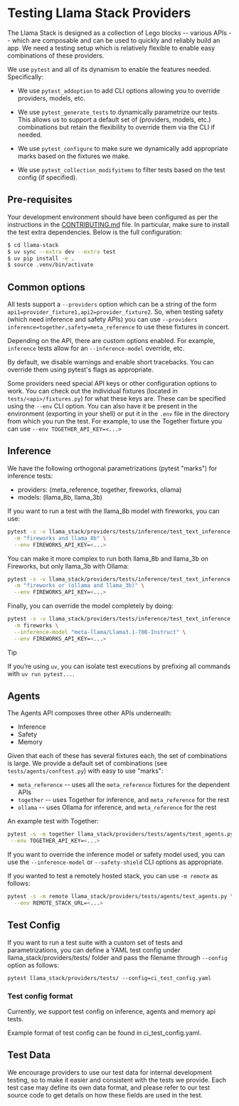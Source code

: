 # Testing Llama Stack Providers

The Llama Stack is designed as a collection of Lego blocks -- various APIs -- which are composable and can be used to quickly and reliably build an app. We need a testing setup which is relatively flexible to enable easy combinations of these providers.

We use `pytest` and all of its dynamism to enable the features needed. Specifically:

- We use `pytest_addoption` to add CLI options allowing you to override providers, models, etc.

- We use `pytest_generate_tests` to dynamically parametrize our tests. This allows us to support a default set of (providers, models, etc.) combinations but retain the flexibility to override them via the CLI if needed.

- We use `pytest_configure` to make sure we dynamically add appropriate marks based on the fixtures we make.

- We use `pytest_collection_modifyitems` to filter tests based on the test config (if specified).

## Pre-requisites

Your development environment should have been configured as per the instructions in the
[CONTRIBUTING.md](../../../CONTRIBUTING.md) file. In particular, make sure to install the test extra
dependencies. Below is the full configuration:


```bash
$ cd llama-stack
$ uv sync --extra dev --extra test
$ uv pip install -e .
$ source .venv/bin/activate
```

## Common options

All tests support a `--providers` option which can be a string of the form `api1=provider_fixture1,api2=provider_fixture2`. So, when testing safety (which need inference and safety APIs) you can use `--providers inference=together,safety=meta_reference` to use these fixtures in concert.

Depending on the API, there are custom options enabled. For example, `inference` tests allow for an `--inference-model` override, etc.

By default, we disable warnings and enable short tracebacks. You can override them using pytest's flags as appropriate.

Some providers need special API keys or other configuration options to work. You can check out the individual fixtures (located in `tests/<api>/fixtures.py`) for what these keys are. These can be specified using the `--env` CLI option. You can also have it be present in the environment (exporting in your shell) or put it in the `.env` file in the directory from which you run the test. For example, to use the Together fixture you can use `--env TOGETHER_API_KEY=<...>`

## Inference

We have the following orthogonal parametrizations (pytest "marks") for inference tests:
- providers: (meta_reference, together, fireworks, ollama)
- models: (llama_8b, llama_3b)

If you want to run a test with the llama_8b model with fireworks, you can use:
```bash
pytest -s -v llama_stack/providers/tests/inference/test_text_inference.py \
  -m "fireworks and llama_8b" \
  --env FIREWORKS_API_KEY=<...>
```

You can make it more complex to run both llama_8b and llama_3b on Fireworks, but only llama_3b with Ollama:
```bash
pytest -s -v llama_stack/providers/tests/inference/test_text_inference.py \
  -m "fireworks or (ollama and llama_3b)" \
  --env FIREWORKS_API_KEY=<...>
```

Finally, you can override the model completely by doing:
```bash
pytest -s -v llama_stack/providers/tests/inference/test_text_inference.py \
  -m fireworks \
  --inference-model "meta-llama/Llama3.1-70B-Instruct" \
  --env FIREWORKS_API_KEY=<...>
```

> [!TIP]
> If you’re using `uv`, you can isolate test executions by prefixing all commands with `uv run pytest...`.

## Agents

The Agents API composes three other APIs underneath:
- Inference
- Safety
- Memory

Given that each of these has several fixtures each, the set of combinations is large. We provide a default set of combinations (see `tests/agents/conftest.py`) with easy to use "marks":
- `meta_reference` -- uses all the `meta_reference` fixtures for the dependent APIs
- `together` -- uses Together for inference, and `meta_reference` for the rest
- `ollama` -- uses Ollama for inference, and `meta_reference` for the rest

An example test with Together:
```bash
pytest -s -m together llama_stack/providers/tests/agents/test_agents.py  \
 --env TOGETHER_API_KEY=<...>
 ```

If you want to override the inference model or safety model used, you can use the `--inference-model` or `--safety-shield` CLI options as appropriate.

If you wanted to test a remotely hosted stack, you can use `-m remote` as follows:
```bash
pytest -s -m remote llama_stack/providers/tests/agents/test_agents.py \
  --env REMOTE_STACK_URL=<...>
```

## Test Config
If you want to run a test suite with a custom set of tests and parametrizations, you can define a YAML test config under llama_stack/providers/tests/ folder and pass the filename through `--config` option as follows:

```
pytest llama_stack/providers/tests/ --config=ci_test_config.yaml
```

### Test config format
Currently, we support test config on inference, agents and memory api tests.

Example format of test config can be found in ci_test_config.yaml.

## Test Data
We encourage providers to use our test data for internal development testing, so to make it easier and consistent with the tests we provide. Each test case may define its own data format, and please refer to our test source code to get details on how these fields are used in the test.
